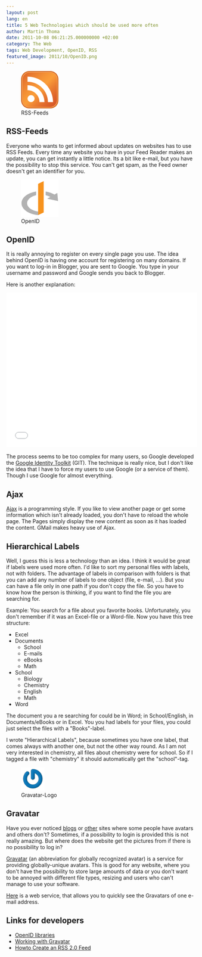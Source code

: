 ```yaml
---
layout: post
lang: en
title: 5 Web Technologies which should be used more often
author: Martin Thoma
date: 2011-10-08 06:21:25.000000000 +02:00
category: The Web
tags: Web Development, OpenID, RSS
featured_image: 2011/10/OpenID.png
---
```

<figure class="alignright">
            <a href="../images/2011/10/RSS-Feeds.png"><img src="../images/2011/10/RSS-Feeds.png" alt="RSS-Feeds" style="max-width:100px;max-height:100px;" class="size-full wp-image-4411"/></a>
            <figcaption class="text-center">RSS-Feeds</figcaption>
        </figure>


## RSS-Feeds
Everyone who wants to get informed about updates on websites has to use RSS Feeds. Every time any website you have in your Feed Reader makes an update, you can get instantly a little notice. Its a bit like e-mail, but you have the possibility to stop this service. You can't get spam, as the Feed owner doesn't get an identifier for you.

<figure class="alignright">
            <a href="../images/2011/10/OpenID.png"><img src="../images/2011/10/OpenID.png" alt="OpenID" style="max-width:100px;max-height:100px;" class="size-full wp-image-4431"/></a>
            <figcaption class="text-center">OpenID</figcaption>
        </figure>


## OpenID
It is really annoying to register on every single page you use. The idea behind OpenID is having one account for registering on many domains. If you want to log-in in Blogger, you are sent to Google. You type in your username and password and Google sends you back to Blogger.

Here is another explanation:
<iframe title="YouTube video player" class="youtube-player" type="text/html" width="512" height="414" src="//www.youtube.com/embed/xcmY8Pk-qEk" frameborder="0" allowFullScreen></iframe>

The process seems to be too complex for many users, so Google developed the <a href="http://code.google.com/intl/de-DE/apis/identitytoolkit/index.html">Google Identity Toolkit</a> (GIT). The technique is really nice, but I don't like the idea that I have to force my users to use Google (or a service of them). Though I use Google for almost everything.


## Ajax
<a href="http://en.wikipedia.org/wiki/Ajax_(programming)" rel="nofollow">Ajax</a> is a programming style. If you like to view another page or get some information which isn't already loaded, you don't have to reload the whole page. The Pages simply display the new content as soon as it has loaded the content. GMail makes heavy use of Ajax.

<h2>Hierarchical Labels</h2>
Well, I guess this is less a technology than an idea. I think it would be great if labels were used more often. I'd like to sort my personal files with labels, not with folders. The advantage of labels in comparison with folders is that you can add any number of labels to one object (file, e-mail, ...). But you can have a file only in one path if you don't copy the file. So you have to know how the person is thinking, if you want to find the file you are searching for.

Example: You search for a file about you favorite books. Unfortunately, you don't remember if it was an Excel-file or a Word-file. Now you have this tree structure:

<ul>
<li>Excel</li>
<li>Documents
<ul>
<li>School</li>
<li>E-mails</li>
<li>eBooks</li>
<li>Math</li>
</ul>
</li>
<li>School
<ul>
<li>Biology</li>
<li>Chemistry</li>
<li>English</li>
<li>Math</li>
</ul>
</li>
<li>Word</li>
</ul>

The document you a re searching for could be in Word; in School/English, in Documents/eBooks or in Excel. You you had labels for your files, you could just select the files with a "Books"-label.

I wrote "Hierarchical Labels", because sometimes you have one label, that comes always with another one, but not the other way round. As I am not very interested in chemistry, all files about chemistry were for school. So if I tagged a file with "chemistry" it should automatically get the "school"-tag.

<figure class="alignright">
            <a href="../images/2011/10/Gravatar-Logo.png"><img src="../images/2011/10/Gravatar-Logo.png" alt="Gravatar-Logo" style="max-width:63px;max-height:63px;" class="size-full wp-image-4441"/></a>
            <figcaption class="text-center">Gravatar-Logo</figcaption>
        </figure>
<h2>Gravatar</h2>
Have you ever noticed <a href="http://www.sembeo.com/ninja/comment-page-2/" rel="nofollow">blogs</a> or <a href="http://stackoverflow.com/questions/4880891/javascript-settimeout-and-changes-to-system-time-cause-problems" rel="nofollow">other</a> sites where some people have avatars and others don't? Sometimes, if a possibility to login is provided this is not really amazing. But where does the website get the pictures from if there is no possibility to log in?

<a href="http://en.wikipedia.org/wiki/Gravatar" rel="nofollow">Gravatar</a> (an abbreviation for globally recognized avatar) is a service for providing globally-unique avatars. This is good for any website, where you don't have the possibility to store large amounts of data or you don't want to be annoyed with different file types, resizing and users who can't manage to use your software.

<a href="http://lea.verou.me/demos/gravatar.php?email=info%40martin-thoma.de">Here</a> is a web service, that allows you to quickly see the Gravatars of one e-mail address.

<h2>
Links for developers</h2>
<ul>
<li><a href="http://openid.net/developers/libraries/" rel="nofollow">OpenID libraries</a></li>
<li><a href="http://de.gravatar.com/site/implement/hash/" rel="nofollow">Working with Gravatar</a></li>
<li><a href="http://www.petefreitag.com/item/465.cfm" rel="nofollow">Howto Create an RSS 2.0 Feed</a></li>
</ul>
